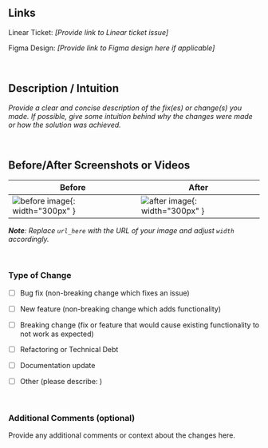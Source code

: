 ## Links
Linear Ticket: _[Provide link to Linear ticket issue]_

Figma Design: _[Provide link to Figma design here if applicable]_




<br/>

## Description / Intuition
_Provide a clear and concise description of the fix(es) or change(s) you made. If possible, give some intuition behind why the changes were made or how the solution was achieved._




<br/>

## Before/After Screenshots or Videos

| Before | After |
|--------|-------|
| ![before image](url_here){: width="300px" } | ![after image](url_here){: width="300px" } |

_**Note**: Replace `url_here` with the URL of your image and adjust `width` accordingly._




<br/>

### Type of Change
- [ ] Bug fix (non-breaking change which fixes an issue)
- [ ] New feature (non-breaking change which adds functionality)
- [ ] Breaking change (fix or feature that would cause existing functionality to not work as expected)
- [ ] Refactoring or Technical Debt
- [ ] Documentation update
- [ ] Other (please describe: )




<br/>

### Additional Comments (optional)
Provide any additional comments or context about the changes here.
